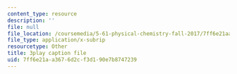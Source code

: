 ```yaml
---
content_type: resource
description: ''
file: null
file_location: /coursemedia/5-61-physical-chemistry-fall-2017/7ff6e21aa3676d2cf3d190e7b8747239_SSVdDcC2LrQ.srt
file_type: application/x-subrip
resourcetype: Other
title: 3play caption file
uid: 7ff6e21a-a367-6d2c-f3d1-90e7b8747239
---
```

